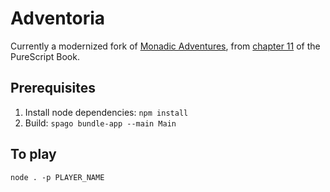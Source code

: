 # Adventoria

Currently a modernized fork of [Monadic
Adventures](https://github.com/paf31/purescript-book/tree/master/exercises/chapter11),
from [chapter
11](https://github.com/paf31/purescript-book/blob/master/text/chapter11.md) of
the PureScript Book.

## Prerequisites

1. Install node dependencies: `npm install`
2. Build: `spago bundle-app --main Main `

## To play

`node . -p PLAYER_NAME`

